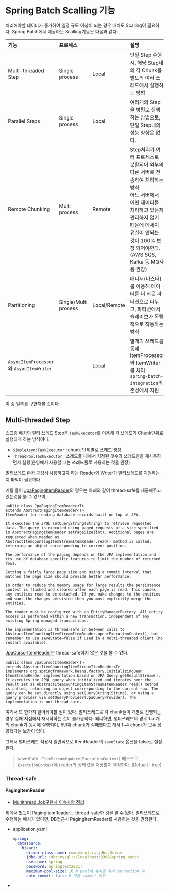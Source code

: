 # Spring Batch Scalling 기능

처리해야할 데이터가 증가하여 일정 규모 이상이 되는 경우 배치도 Scalling이 필요하다.
Spring Batch에서 제공하는 Scalling기능은 다음과 같다.

|기능|프로세스||설명|
|:-----|:-----|:-----|:-----|
|Multi-threaded Step|Single process|Local|단일 Step 수행시, 해당 Step내의 각 Chunk를 별도의 여러 쓰레드에서 실행하는 방법|
|Parallel Steps|Single process|Local|여러개의 Step을 병렬로 실행하는 방법으로, 단일 Step내의 성능 향상은 없다.|
|Remote Chunking|Multi process|Remote|Step처리가 여러 프로세스로 분할되어 외부의 다른 서버로 전송하여 처리하는 방식<br> 어느 서버에서 어떤 데이터를 처리하고 있는지 관리하지 않기 때문에 메세지 유실이 안되는 것이 100% 보장 되어야한다.(AWS SQS, Kafka 등 MQ사용 권장)|
|Partitioning|Single/Multi process|Local/Remote|매니저(마스터)를 이용해 데이터를 더 작은 파티션으로 나누고, 파티션에서 슬레이브가 독립적으로 작동하는 방식|
|`AsyncItemProcessor`와 `AsyncItemWriter`||Local|별개의 쓰레드를 통해 ItemProcessor와 ItemWriter를 처리<br>`spring-batch-integration`의존성에서 지원|

이 중 일부를 구현해볼 것이다.

## Multi-threaded Step


스프링 배치의 멀티 쓰레드 Step은 `TaskExecutor`를 이용해 각 쓰레드가 Chunk단위로 실행되게 하는 방식이다.

- `SimpleAsyncTaskExecutor` : chunk 단위별로 쓰레드 생성
- `ThreadPoolTaskExecutor` : 쓰레드풀 내에서 지정된 갯수의 쓰레드만을 재사용하면서 실행(운영에서 사용할 때는 쓰레드풀로 사용하는 것을 권장)

멀티쓰레드 환경 구성시 사용하고자 하는 Reader와 Writer가 멀티쓰레드를 지원하는지 파악이 필요하다.

예를 들어 [JpaPagingItemReader](https://docs.spring.io/spring-batch/docs/current/api/org/springframework/batch/item/database/JpaPagingItemReader.html)의 경우는 아래와 같이 thread-safe를 제공해주고 있는것을 볼 수 있으며,

```
public class JpaPagingItemReader<T>
extends AbstractPagingItemReader<T>
ItemReader for reading database records built on top of JPA.

It executes the JPQL setQueryString(String) to retrieve requested data. The query is executed using paged requests of a size specified in AbstractPagingItemReader.setPageSize(int). Additional pages are requested when needed as AbstractItemCountingItemStreamItemReader.read() method is called, returning an object corresponding to current position.

The performance of the paging depends on the JPA implementation and its use of database specific features to limit the number of returned rows.

Setting a fairly large page size and using a commit interval that matches the page size should provide better performance.

In order to reduce the memory usage for large results the persistence context is flushed and cleared after each page is read. This causes any entities read to be detached. If you make changes to the entities and want the changes persisted then you must explicitly merge the entities.

The reader must be configured with an EntityManagerFactory. All entity access is performed within a new transaction, independent of any existing Spring managed transactions.

The implementation is thread-safe in between calls to AbstractItemCountingItemStreamItemReader.open(ExecutionContext), but remember to use saveState=false if used in a multi-threaded client (no restart available).
```

[JpaCursorItemReader](https://docs.spring.io/spring-batch/docs/current/api/org/springframework/batch/item/database/JpaCursorItemReader.html)는 thread-safe하지 않은 것을 볼 수 있다.

```
public class JpaCursorItemReader<T>
extends AbstractItemCountingItemStreamItemReader<T>
implements org.springframework.beans.factory.InitializingBean
ItemStreamReader implementation based on JPA Query.getResultStream(). It executes the JPQL query when initialized and iterates over the result set as AbstractItemCountingItemStreamItemReader.read() method is called, returning an object corresponding to the current row. The query can be set directly using setQueryString(String), or using a query provider via setQueryProvider(JpaQueryProvider). The implementation is not thread-safe.
```

여기서 또 한가지 알아둬야할 점이 있다. 멀티쓰레드로 각 chunk들이 개별로 진행되는 경우 실패 지점에서 재시작하는 것이 불가능하다. 왜냐하면, 멀티쓰레드의 경우 1~n개의 chunk가 동시에 실행되며, 5번째 chunk가 실패했다고 해서 1~4 chunk가 모두 성공했다는 보장이 없다.

그래서 멀티쓰레드 적용시 일반적으로 ItemReader의 `saveState` 옵션을 false로 설정한다.

> saveState : `ItemStream#update(ExecutionContext)` 메소드로 `ExectuionContext`에  reader의 상태값을 저장할지 결정한다.
> (Defualt : true)

### Thread-safe

#### PagingItemReader

- [Multithread Job구현시 이슈사항 정리](./2021-12-09-multithread-error.md) 

위에서 봤듯이 PagingItemReader는 thread-safe한 것을 알 수 있다.
멀티쓰레드로 수행하는 배치가 있다면, DB접근시 PagingItemReader를 사용하는 것을 권장한다.

- application.yaml

    ```yaml
    spring:
      datasource:
        hikari:
          driver-class-name: com.mysql.cj.jdbc.Driver
          jdbc-url: jdbc:mysql://localhost:3306/spring_batch
          username: spring
          password: Springtest2021!
          maximum-pool-size: 10 # pool에 유지할 최대 connection 수
          auto-commit: false # 자동 commit 여부
    ```
    
    
    
- 

